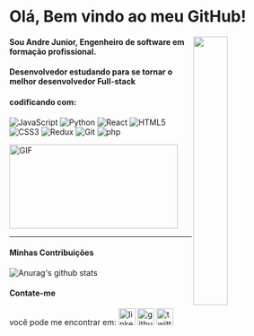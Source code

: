 # Olá, Bem vindo ao meu GitHub!
<img align="right" src="https://www.hostinger.com.br/tutoriais/wp-content/uploads/sites/12/2018/05/20-sites-para-aprender-como-programar-de-gra%C3%A7a.png" width="35%"/>

#### Sou Andre Junior, Engenheiro de software em formação profissional.

#### Desenvolvedor estudando para se tornar o melhor desenvolvedor Full-stack

#### codificando com:
![JavaScript](https://img.shields.io/badge/-JavaScript-%23F7DF1C?style=flat-square&logo=javascript&logoColor=000000&labelColor=%23F7DF1C&color=%23FFCE5A)
![Python](https://img.shields.io/badge/-Python-%231572B6?style=flat-square&logo=Python&logoColor=ffffff)
![React](https://img.shields.io/badge/-React-7159c1?style=flat-square&logo=react&logoColor=ffffff)
![HTML5](https://img.shields.io/badge/-HTML5-%23E44D27?style=flat-square&logo=html5&logoColor=ffffff)
![CSS3](https://img.shields.io/badge/-CSS3-%231572B6?style=flat-square&logo=css3)
![Redux](https://img.shields.io/badge/-Redux-61DAFB?style=flat-square&logo=redux&logoColor=6a4daf)
![Git](https://img.shields.io/badge/-Git-%23F05032?style=flat-square&logo=git&logoColor=%23ffffff)
![php](https://img.shields.io/badge/-php-%231572B6?style=flat-square&logo=PHP&logoColor=ffffff)

<img alt="GIF"
  src="https://github-readme-stats.vercel.app/api/top-langs/?username=andregadelhajr&layout=compact&title_color=fff&icon_color=79ff97&text_color=9f9f9f&bg_color=151515"
  height="150px" width="300px" />
  
--- 
#### Minhas Contribuições 
![Anurag's github
stats](https://github-readme-stats.vercel.app/api?username=andregadelhajr&show_icons=true&title_color=fff&icon_color=79ff97&text_color=9f9f9f&bg_color=151515)

#### Contate-me

você pode me encontrar em:
[<img src='https://cdn.jsdelivr.net/npm/simple-icons@3.0.1/icons/linkedin.svg' alt='linkedin' height='30'>](https://br.linkedin.com/in/andr%C3%A9-gadelha-da-silva-junior-86497120a)  [<img src='https://cdn.jsdelivr.net/npm/simple-icons@3.0.1/icons/github.svg' alt='github' height='30'>](https://github.com/andregadelhajr)  [<img src='https://cdn.jsdelivr.net/npm/simple-icons@3.0.1/icons/twitter.svg' alt='twitter' height='30'>]( https://twitter.com/andregadelhajr?s=08)



